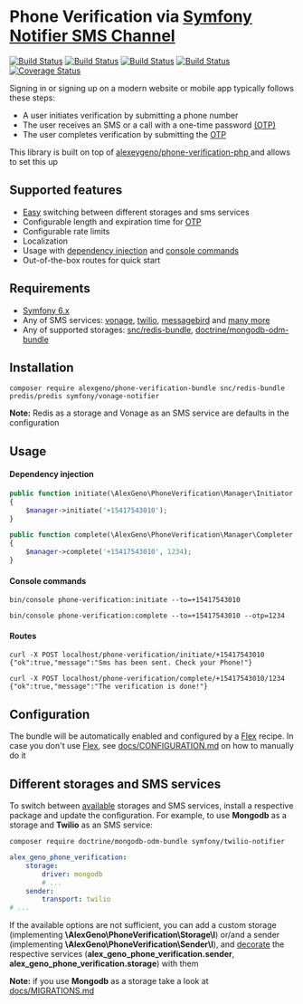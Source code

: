 # Phone Verification via [Symfony Notifier SMS Channel](https://symfony.com/doc/current/notifier.html#sms-channel)

[![Build Status](https://github.com/alexeygeno/phone-verification-bundle/workflows/Tests/badge.svg)](https://github.com/alexeygeno/phone-verification-bundle/actions/workflows/tests.yml)
[![Build Status](https://github.com/alexeygeno/phone-verification-bundle/workflows/PHPCsFixer/badge.svg)](https://github.com/alexeygeno/phone-verification-bundle/actions/workflows/php-cs-fixer.yml)
[![Build Status](https://github.com/alexeygeno/phone-verification-bundle/workflows/PHPStan/badge.svg)](https://github.com/alexeygeno/phone-verification-bundle/actions/workflows/php-stan.yml)
[![Build Status](https://github.com/symfony/recipes-contrib/actions/workflows/flex-update.yml/badge.svg)](https://github.com/symfony/recipes-contrib/actions/runs/6208501110)
[![Coverage Status](https://coveralls.io/repos/github/alexeygeno/phone-verification-bundle/badge.svg)](https://coveralls.io/github/alexeygeno/phone-verification-bundle)

Signing in or signing up on a modern website or mobile app typically follows these steps:
- A user initiates verification by submitting a phone number
- The user receives an SMS or a call with a one-time password [(OTP)](https://en.wikipedia.org/wiki/One-time_password)
- The user completes verification by submitting the [OTP](https://en.wikipedia.org/wiki/One-time_password)

This library is built on top of [ alexeygeno/phone-verification-php ](https://github.com/alexeygeno/phone-verification-php) and allows to set this up

## Supported features
- [Easy](#different-storages-and-sms-services) switching between different storages and sms services
- Configurable length and expiration time for [OTP](https://en.wikipedia.org/wiki/One-time_password)
- Configurable rate limits
- Localization
- Usage with [dependency injection](https://symfony.com/doc/current/service_container.html#injecting-services-config-into-a-service) and [console commands](https://symfony.com/doc/current/console.html)
- Out-of-the-box routes for quick start

## Requirements
- [Symfony 6.x](https://symfony.com/doc/6.0/index.html)
- Any of SMS services: [vonage](https://github.com/symfony/symfony/blob/6.0/src/Symfony/Component/Notifier/Bridge/Vonage/README.md), [twilio](https://github.com/symfony/symfony/blob/6.0/src/Symfony/Component/Notifier/Bridge/Twilio/README.md), [messagebird](https://github.com/symfony/symfony/blob/6.0/src/Symfony/Component/Notifier/Bridge/MessageBird/README.md)  and [many more ](https://github.com/symfony/symfony/tree/6.0/src/Symfony/Component/Notifier)
- Any of supported storages: [snc/redis-bundle](https://github.com/snc/SncRedisBundle), [doctrine/mongodb-odm-bundle](https://github.com/doctrine/DoctrineMongoDBBundle)
## Installation
```shell
composer require alexgeno/phone-verification-bundle snc/redis-bundle predis/predis symfony/vonage-notifier
```
**Note:** Redis as a storage and Vonage as an SMS service are defaults in the configuration 

## Usage
#### Dependency injection
```php
public function initiate(\AlexGeno\PhoneVerification\Manager\Initiator $manager)
{
    $manager->initiate('+15417543010');
}
```
```php
public function complete(\AlexGeno\PhoneVerification\Manager\Completer $manager)
{
    $manager->complete('+15417543010', 1234);
}
```
#### Console commands
```shell
bin/console phone-verification:initiate --to=+15417543010
```
```shell
bin/console phone-verification:complete --to=+15417543010 --otp=1234
```
#### Routes
```shell
curl -X POST localhost/phone-verification/initiate/+15417543010
{"ok":true,"message":"Sms has been sent. Check your Phone!"}
```
```shell
curl -X POST localhost/phone-verification/complete/+15417543010/1234
{"ok":true,"message":"The verification is done!"}
```
## Configuration
The bundle will be automatically enabled and configured by a [Flex](https://symfony.com/doc/current/quick_tour/flex_recipes.html#flex-recipes-and-aliases) recipe.
In case you don't use [Flex](https://symfony.com/doc/current/quick_tour/flex_recipes.html#flex-recipes-and-aliases), see [docs/CONFIGURATION.md](docs/CONFIGURATION.md) on how to manually do it

## Different storages and SMS services
To switch between [available](#requirements) storages and SMS services, install a respective package and update the configuration. For example, to use **Mongodb** as a storage and **Twilio** as an SMS service:
```shell
composer require doctrine/mongodb-odm-bundle symfony/twilio-notifier
```
```yaml
alex_geno_phone_verification:
    storage:
        driver: mongodb
        # ...
    sender:
        transport: twilio
# ...
```
If the available options are not sufficient, you can add a custom storage (implementing **\AlexGeno\PhoneVerification\Storage\I**) or/and a sender (implementing **\AlexGeno\PhoneVerification\Sender\I**), and 
[decorate](https://symfony.com/doc/current/service_container/service_decoration.html) the respective services (**alex_geno_phone_verification.sender**, **alex_geno_phone_verification.storage**) with them

**Note:** if you use **Mongodb** as a storage take a look at [docs/MIGRATIONS.md](docs/MIGRATIONS.md)